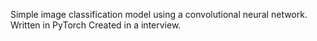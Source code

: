 Simple image classification model using a convolutional neural network. 
Written in PyTorch
Created in a interview.
